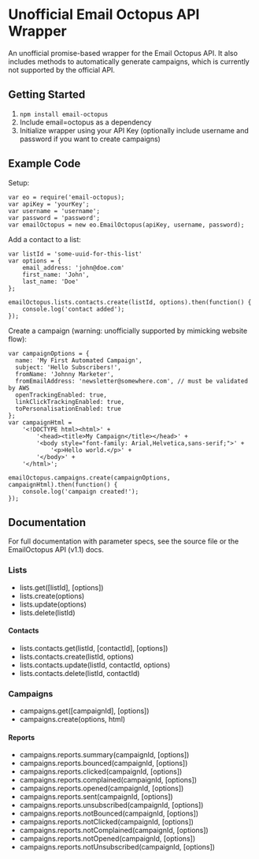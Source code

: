 # Unofficial Email Octopus API Wrapper

An unofficial promise-based wrapper for the Email Octopus API. 
It also includes methods to automatically generate campaigns, which is currently not supported by the official API.

## Getting Started

1. `npm install email-octopus`
2. Include email=octopus as a dependency
3. Initialize wrapper using your API Key (optionally include username and password if you want to create campaigns)

## Example Code

Setup:

    var eo = require('email-octopus);
    var apiKey = 'yourKey';
    var username = 'username';
    var password = 'password';
    var emailOctopus = new eo.EmailOctopus(apiKey, username, password);
    
Add a contact to a list:

    var listId = 'some-uuid-for-this-list'
    var options = {
        email_address: 'john@doe.com'
        first_name: 'John',
        last_name: 'Doe'
    };
    
    emailOctopus.lists.contacts.create(listId, options).then(function() {
        console.log('contact added');
    });
    
Create a campaign (warning: unofficially supported by mimicking website flow):
    
    var campaignOptions = {
      name: 'My First Automated Campaign',
      subject: 'Hello Subscribers!',
      fromName: 'Johnny Marketer',
      fromEmailAddress: 'newsletter@somewhere.com', // must be validated by AWS
      openTrackingEnabled: true,
      linkClickTrackingEnabled: true,
      toPersonalisationEnabled: true
    };
    var campaignHtml = 
        '<!DOCTYPE html><html>' + 
            '<head><title>My Campaign</title></head>' +
            '<body style="font-family: Arial,Helvetica,sans-serif;">' + 
                '<p>Hello world.</p>' +
            '</body>' + 
        '</html>';
    
    emailOctopus.campaigns.create(campaignOptions, campaignHtml).then(function() {
        console.log('campaign created!');
    });
    
## Documentation

For full documentation with parameter specs, see the source file or the EmailOctopus API (v1.1) docs.

### Lists

* lists.get([listId], [options])
* lists.create(options)
* lists.update(options)
* lists.delete(listId)

#### Contacts

* lists.contacts.get(listId, [contactId], [options])
* lists.contacts.create(listId, options)
* lists.contacts.update(listId, contactId, options)
* lists.contacts.delete(listId, contactId)

### Campaigns

* campaigns.get([campaignId], [options])
* campaigns.create(options, html)

#### Reports

* campaigns.reports.summary(campaignId, [options])
* campaigns.reports.bounced(campaignId, [options])
* campaigns.reports.clicked(campaignId, [options])
* campaigns.reports.complained(campaignId, [options])
* campaigns.reports.opened(campaignId, [options])
* campaigns.reports.sent(campaignId, [options])
* campaigns.reports.unsubscribed(campaignId, [options])
* campaigns.reports.notBounced(campaignId, [options])
* campaigns.reports.notClicked(campaignId, [options])
* campaigns.reports.notComplained(campaignId, [options])
* campaigns.reports.notOpened(campaignId, [options])
* campaigns.reports.notUnsubscribed(campaignId, [options])


